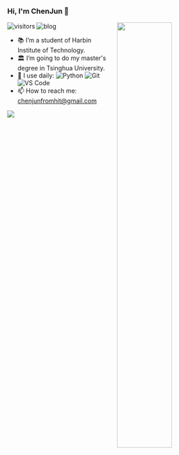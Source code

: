 ### Hi, I'm ChenJun 👋 
![visitors](https://visitor-badge.glitch.me/badge?page_id=hit-thusz-Rookiecj.hit-thusz-Rookiecj.README)
![blog](https://img.shields.io/badge/blog-https%3A%2F%2Fblog.csdn.net%2Fjunbaba__%3Fspm%3D1010.2135.3001.5113-red)
<img align="right" width="50%" src="https://github-readme-stats.vercel.app/api?username=hit-thusz-Rookiecj&show_icons=true">

- 📚 I’m a student of Harbin Institute of Technology.
- 🏛 I’m going to do my master's degree in Tsinghua University.
- 🚀 I use daily:
![Python](https://img.shields.io/badge/-Python-8fcfd1?style=plastic&logo=Python)
![Git](https://img.shields.io/badge/-Git-black?style=plastic&logo=git)
![VS Code](https://img.shields.io/badge/-VS%20Code-007ACC?style=plastic&logo=visual-studio-code)
- 📫 How to reach me: chenjunfromhit@gmail.com


![](https://github-readme-stats.vercel.app/api/top-langs/?username=hit-thusz-Rookiecj&layout=compact)
